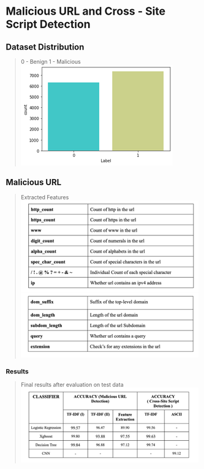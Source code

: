 # Malicious URL and Cross - Site Script Detection 


## Dataset Distribution
> 0 - Benign 1 - Malicious
![RESULTS](https://github.com/alphabeta2206/Mal_URL/blob/main/output.png)

## Malicious URL 
> Extracted Features
![RESULTS](https://github.com/alphabeta2206/Mal_URL/blob/main/FE1.png)
![RESULTS](https://github.com/alphabeta2206/Mal_URL/blob/main/FE2.png)
### Results 
> Final results after evaluation on test data
![RESULTS](https://github.com/alphabeta2206/Mal_URL/blob/main/Tabulated%20Result.png)
